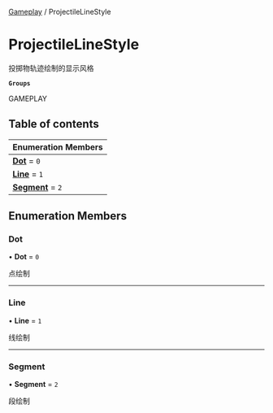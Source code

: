 [Gameplay](../modules/Gameplay.Gameplay.md) / ProjectileLineStyle

# ProjectileLineStyle <Badge type="tip" text="Enumeration" /> <Score text="ProjectileLineStyle" />

投掷物轨迹绘制的显示风格

**`Groups`**

GAMEPLAY

## Table of contents

| Enumeration Members |
| :-----|
| **[Dot](Gameplay.ProjectileLineStyle.md#dot)** = ``0`` <br> |
| **[Line](Gameplay.ProjectileLineStyle.md#line)** = ``1`` <br> |
| **[Segment](Gameplay.ProjectileLineStyle.md#segment)** = ``2`` <br> |

## Enumeration Members

### Dot <Score text="Dot" /> 

• **Dot** = ``0``

点绘制

___

### Line <Score text="Line" /> 

• **Line** = ``1``

线绘制

___

### Segment <Score text="Segment" /> 

• **Segment** = ``2``

段绘制
